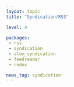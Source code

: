 ```yaml
---
layout: topic
title: "Syndication/RSS"

level: 4

packages:
 - rss
 - syndication
 - atom_syndication
 - feedreader
 - redox

news_tag: syndication
---
```

